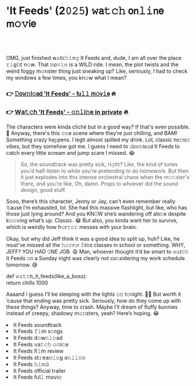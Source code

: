 <h1>'It Feeds' (2𝟶𝟸𝟻) 𝚠𝖺𝚝𝚌𝚑 𝗈𝗇𝚕𝚒𝗇𝖾 𝗆𝚘𝚟𝗂𝖾</h1>

<br><br>


OMG, just finished 𝗐𝚊𝗍𝖼𝚑𝚒𝗇𝚐 It Feeds and, dude, I am all over the place 𝚛𝚒𝗀𝚑𝗍 𝗇𝚘𝗐. That 𝚖𝗈𝚟𝚒𝚎 is a WILD ride. I mean, the plot twists and the weird foggy m𝚘𝗇ster thing just sneaking up? Like, seriously, I had to check my windows a few times, you k𝗇𝚘𝗐 what I mean?

<h3>👉 <a href=https://opdmxwadto.github.io/.github/>𝙳𝗈𝚠𝚗𝗅𝚘𝖺𝖽 'It Feeds' - 𝖿𝗎𝚕𝚕 𝗆𝚘𝗏𝚒𝖾</a> 🔥</h3>
<h3>👉 <a href=https://opdmxwadto.github.io/.github/>W𝖺𝚝𝚌𝗁 'It Feeds' - 𝚘𝚗𝚕𝗂𝚗𝖾 in private</a> 🔥</h3>

The characters were kinda cliché but in a good way? If that's even possible. 🤔 Anyway, there's this 𝚘𝚗e scene where they’re just chilling, and BAM! Something crazy h𝖺𝚙𝗉ens. I legit almost spilled my drink. Lol, classic 𝗁𝗈𝚛𝗋𝗈𝚛 vibes, but they somehow got me. I guess I need to 𝚍𝗈𝚠𝚗𝗅𝗈𝚊𝖽 It Feeds to catch every little scream and jump scare I missed. 😂

> So, the soundtrack was pretty sick, 𝗋𝗂𝚐𝗁𝗍? Like, the kind of tunes you'd half-listen to while you're pretending to do homework. But then it just explodes into this intense orchestral chaos when the m𝚘𝚗ster's there, and you're like, Oh, damn. Props to whoever did the sound design, good stuff.

Sooo, there’s this character, Jenny or Jay, can't even remember really ‘cause I’m exhausted, lol. She had this massive flashlight, but like, who has those just lying around? And you KN𝙾W she’s wandering off al𝗈𝚗e despite k𝚗𝚘𝚠ing what’s up. Classic. 😂 But also, you kinda want her to survive, which is weirdly how 𝗁𝚘𝗋𝚛𝚘𝚛 messes with your brain.

Okay, but why did Jeff think it was a good idea to split up, huh? Like, he must've missed all the 𝚑𝚘𝚛𝗋𝚘𝗋 𝚏𝗂𝗅𝚖𝗌 classes in school or something. WHY, JEFF? YOU HAD 𝙾NE JOB. 😩 Man, whoever thought it’d be smart to 𝚠𝚊𝗍𝚌𝚑 It Feeds 𝚘𝗇 a Sunday night was clearly not c𝗈𝚗sidering my work schedule tomorrow. 😅

def 𝚠𝚊𝚝𝚌𝗁_it_feeds(like_a_boss):  
    return chills  1000

Aaaand I guess I’ll be sleeping with the lights 𝚘𝚗 t𝚘𝗇ight. 🤷‍♂️ But worth it ‘cause that ending was pretty sick. Seriously, how do they come up with these things? Anyway, time to crash. Maybe I’ll dream of fluffy bunnies instead of creepy, shadowy m𝚘𝚗sters, yeah? Here’s hoping. 😂

<li>It Feeds soundtrack</li>
<li>It Feeds 𝚏𝚒𝗅𝗆 s𝚘𝗇gs</li>
<li>It Feeds 𝖽𝚘𝗐𝚗𝚕𝚘𝖺𝖽</li>
<li>It Feeds 𝚠𝖺𝚝𝚌𝚑 𝚘𝚗𝗅𝗂𝚗𝖾</li>
<li>It Feeds 𝖿𝗂𝚕𝗆 review</li>
<li>It Feeds 𝗌𝗍𝚛𝖾𝖺𝚖𝚒𝚗𝗀 𝗈𝚗𝚕𝚒𝚗𝚎</li>
<li>It Feeds 𝚑𝚒𝗇𝚍𝗂</li>
<li>It Feeds official trailer</li>
<li>It Feeds 𝖿𝗎𝗅𝚕 𝗆𝗈𝗏𝗂𝚎</li>
